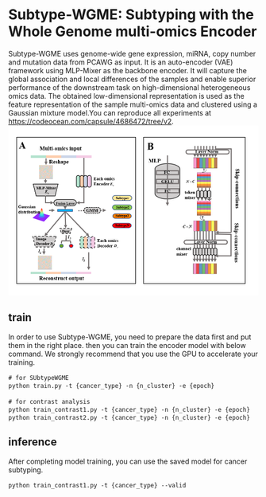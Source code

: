 # Subtype-WGME: Subtyping with the Whole Genome multi-omics Encoder

Subtype-WGME uses genome-wide gene expression, miRNA, copy number and mutation data from PCAWG as input. It is an auto-encoder (VAE) framework using MLP-Mixer as the backbone encoder. It will capture the global association and local differences of the samples and enable superior performance of the downstream task on high-dimensional heterogeneous omics data. The obtained low-dimensional representation is used as the feature representation of the sample multi-omics data and clustered using a Gaussian mixture model.You can reproduce all experiments at https://codeocean.com/capsule/4686472/tree/v2.
![Subtype-WGME](./images/WGME.png)



## train
In order to use Subtype-WGME, you need to prepare the data first and put them in the right place. then you can train the encoder model with below command. We strongly recommend that you use the GPU to accelerate your training.
```shell
# for SUbtypeWGME
python train.py -t {cancer_type} -n {n_cluster} -e {epoch}

# for contrast analysis
python train_contrast1.py -t {cancer_type} -n {n_cluster} -e {epoch}
python train_contrast2.py -t {cancer_type} -n {n_cluster} -e {epoch}
```

## inference
After completing model training, you can use the saved model for cancer subtyping.
```shell
python train_contrast1.py -t {cancer_type} --valid
```




